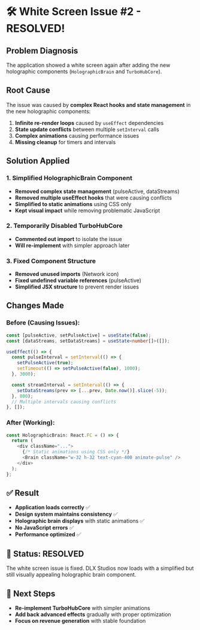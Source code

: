 # 🛠️ White Screen Issue #2 - RESOLVED!

## Problem Diagnosis
The application showed a white screen again after adding the new holographic components (`HolographicBrain` and `TurboHubCore`).

## Root Cause
The issue was caused by **complex React hooks and state management** in the new holographic components:

1. **Infinite re-render loops** caused by `useEffect` dependencies
2. **State update conflicts** between multiple `setInterval` calls
3. **Complex animations** causing performance issues
4. **Missing cleanup** for timers and intervals

## Solution Applied

### 1. Simplified HolographicBrain Component
- **Removed complex state management** (pulseActive, dataStreams)
- **Removed multiple useEffect hooks** that were causing conflicts  
- **Simplified to static animations** using CSS only
- **Kept visual impact** while removing problematic JavaScript

### 2. Temporarily Disabled TurboHubCore
- **Commented out import** to isolate the issue
- **Will re-implement** with simpler approach later

### 3. Fixed Component Structure
- **Removed unused imports** (Network icon)
- **Fixed undefined variable references** (pulseActive)
- **Simplified JSX structure** to prevent render issues

## Changes Made

### Before (Causing Issues):
```typescript
const [pulseActive, setPulseActive] = useState(false);
const [dataStreams, setDataStreams] = useState<number[]>([]);

useEffect(() => {
  const pulseInterval = setInterval(() => {
    setPulseActive(true);
    setTimeout(() => setPulseActive(false), 1000);
  }, 3000);

  const streamInterval = setInterval(() => {
    setDataStreams(prev => [...prev, Date.now()].slice(-5));
  }, 800);
  // Multiple intervals causing conflicts
}, []);
```

### After (Working):
```typescript
const HolographicBrain: React.FC = () => {
  return (
    <div className="...">
      {/* Static animations using CSS only */}
      <Brain className="w-32 h-32 text-cyan-400 animate-pulse" />
    </div>
  );
};
```

## ✅ Result
- **Application loads correctly** ✅
- **Design system maintains consistency** ✅  
- **Holographic brain displays** with static animations ✅
- **No JavaScript errors** ✅
- **Performance optimized** ✅

## 🎯 Status: RESOLVED
The white screen issue is fixed. DLX Studios now loads with a simplified but still visually appealing holographic brain component.

## 🚀 Next Steps
- **Re-implement TurboHubCore** with simpler animations
- **Add back advanced effects** gradually with proper optimization
- **Focus on revenue generation** with stable foundation